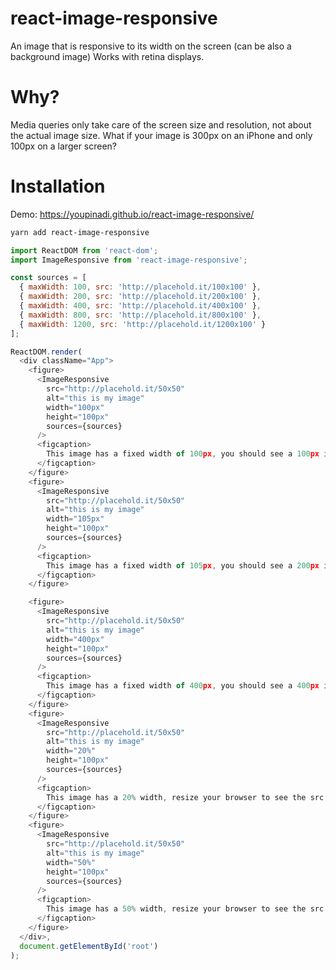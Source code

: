 # react-image-responsive

An image that is responsive to its width on the screen (can be also a background image)
Works with retina displays.

# Why?

Media queries only take care of the screen size and resolution, not about the actual image size.
What if your image is 300px on an iPhone and only 100px on a larger screen?

# Installation

Demo: https://youpinadi.github.io/react-image-responsive/

```bash
yarn add react-image-responsive
```

```javascript
import ReactDOM from 'react-dom';
import ImageResponsive from 'react-image-responsive';

const sources = [
  { maxWidth: 100, src: 'http://placehold.it/100x100' },
  { maxWidth: 200, src: 'http://placehold.it/200x100' },
  { maxWidth: 400, src: 'http://placehold.it/400x100' },
  { maxWidth: 800, src: 'http://placehold.it/800x100' },
  { maxWidth: 1200, src: 'http://placehold.it/1200x100' }
];

ReactDOM.render(
  <div className="App">
    <figure>
      <ImageResponsive
        src="http://placehold.it/50x50"
        alt="this is my image"
        width="100px"
        height="100px"
        sources={sources}
      />
      <figcaption>
        This image has a fixed width of 100px, you should see a 100px image
      </figcaption>
    </figure>
    <figure>
      <ImageResponsive
        src="http://placehold.it/50x50"
        alt="this is my image"
        width="105px"
        height="100px"
        sources={sources}
      />
      <figcaption>
        This image has a fixed width of 105px, you should see a 200px image
      </figcaption>
    </figure>

    <figure>
      <ImageResponsive
        src="http://placehold.it/50x50"
        alt="this is my image"
        width="400px"
        height="100px"
        sources={sources}
      />
      <figcaption>
        This image has a fixed width of 400px, you should see a 400px image
      </figcaption>
    </figure>
    <figure>
      <ImageResponsive
        src="http://placehold.it/50x50"
        alt="this is my image"
        width="20%"
        height="100px"
        sources={sources}
      />
      <figcaption>
        This image has a 20% width, resize your browser to see the src adjusting
      </figcaption>
    </figure>
    <figure>
      <ImageResponsive
        src="http://placehold.it/50x50"
        alt="this is my image"
        width="50%"
        height="100px"
        sources={sources}
      />
      <figcaption>
        This image has a 50% width, resize your browser to see the src adjusting
      </figcaption>
    </figure>
  </div>,
  document.getElementById('root')
);
```
